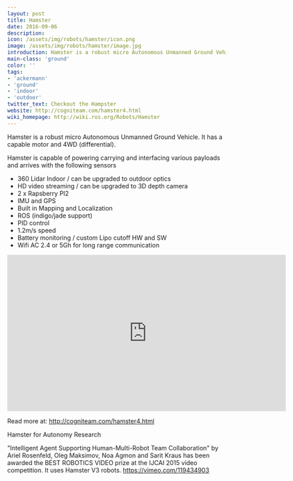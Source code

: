 ```yaml
---
layout: post
title: Hamster
date: 2016-09-06
description:
icon: /assets/img/robots/hamster/icon.png
image: /assets/img/robots/hamster/image.jpg
introduction: Hamster is a robust micro Autonomous Unmanned Ground Vehicle.
main-class: 'ground'
color: ''
tags:
- 'ackermann'
- 'ground'
- 'indoor'
- 'outdoor'
twitter_text: Checkout the Hampster
website: http://cogniteam.com/hamster4.html
wiki_homepage: http://wiki.ros.org/Robots/Hamster
---
```

Hamster is a robust micro Autonomous Unmanned Ground Vehicle.  It has a capable motor and 4WD (differential).

Hamster is capable of powering carrying and interfacing various payloads and arrives with the following sensors

 * 360 Lidar Indoor / can be upgraded to outdoor optics
 * HD video streaming / can be upgraded to 3D depth camera
 * 2 x Rapsberry PI2
 * IMU and GPS
 * Built in Mapping and Localization
 * ROS (indigo/jade support)
 * PID control
 * 1.2m/s speed
 * Battery monitoring / custom Lipo cutoff HW and SW
 * Wifi AC 2.4 or 5Gh for long range communication

<iframe width="640" height="360" src="https://www.youtube-nocookie.com/embed/f9Y_g1P_gz0?rel=0" frameborder="0" allowfullscreen></iframe>

Read more at: http://cogniteam.com/hamster4.html

Hamster for Autonomy Research  

"Intelligent Agent Supporting Human-Multi-Robot Team Collaboration" by Ariel Rosenfeld, Oleg Maksimov, Noa Agmon and Sarit Kraus has been awarded the BEST ROBOTICS VIDEO prize at the IJCAI 2015 video competition. It uses Hamster V3 robots.
https://vimeo.com/119434903

